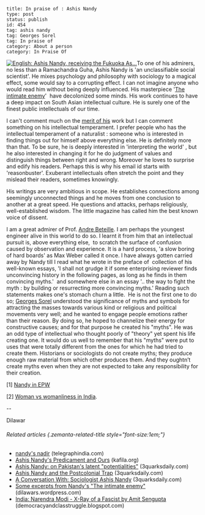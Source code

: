~~~~ 
title: In praise of : Ashis Nandy
type: post
status: publish
id: 454
tag: ashis nandy
tag: Georges Sorel
tag: In praise of
category: About a person
category: In Praise Of
~~~~

[![English: Ashis Nandy, receiving the Fukuoka
As...](http://upload.wikimedia.org/wikipedia/commons/thumb/4/49/Nandy_ashis.jpg/75px-Nandy_ashis.jpg "English: Ashis Nandy, receiving the Fukuoka As...")](http://commons.wikipedia.org/wiki/File:Nandy_ashis.jpg)To
one of his admirers, no less than a Ramachandra Guha, Ashis Nandy is 'an
unclassifiable social scientist'. He mixes psychology and philosophy
with sociology to a magical effect, some would say to a corrupting
effect. I can not imagine anyone who would read him without being deeply
influenced. His masterpiece '[The intimate
enemy](http://www.amazon.com/Intimate-Enemy-Recovery-Under-Colonialism/dp/0195622375%3FSubscriptionId%3D0G81C5DAZ03ZR9WH9X82%26tag%3Dzemanta-20%26linkCode%3Dxm2%26camp%3D2025%26creative%3D165953%26creativeASIN%3D0195622375 "The Intimate Enemy: Loss and Recovery of Self Under Colonialism")' 
have decolonized some minds. His work continues to have a deep impact on
South Asian intellectual culture. He is surely one of the finest public
intellectuals of our time.

I can't comment much on the [merit of
his](http://tirchhispelling.wordpress.com/2013/02/11/प्रो-आशीष-नंदी-एक-नकारात्/)
work but I can comment something on his intellectual temperament. I
prefer people who has the intellectual temperament of a naturalist :
someone who is interested in finding things out for himself above
everything else. He is definitely more than that. To be sure, he is
deeply interested in 'interpreting the world' , but he also interested
in changing it for he do judgment of values and distinguish things
between right and wrong. Moreover he loves to surprise and edify his
readers. Perhaps this is why his email id starts with 'reasonbuster'.
Exuberant intellectuals often stretch the point and they mislead their
readers, sometimes knowingly.

His writings are very ambitious in scope. He establishes connections
among seemingly unconnected things and he moves from one conclusion to
another at a great speed. He questions and attacks, perhaps religiously,
well-established wisdom. The little magazine has called him the best
known voice of dissent.

I am a great admirer of Prof. [Andre
Beteille](http://en.wikipedia.org/wiki/Andre_B%C3%A9teille "Andre Béteille").
I am perhaps the youngest engineer alive in this world to do so. I
learnt it from him that an intellectual pursuit is, above everything
else,  to scratch the surface of confusion caused by observation and
experience. It is a hard process, 'a slow boring of hard boards' as Max
Weber called it once. I have always gotten carried away by Nandy till I
read what he wrote in the preface of  collection of his well-known
essays, 'I shall not grudge it if some enterprising reviewer finds
unconvincing history in the following pages, as long as he finds in them
convincing myths.'  and somewhere else in an essay '.. the way to fight
the myth : by building or resurrecting more convincing myths.' Reading
such statements makes one's stomach churn a little.  He is not the first
one to do so; [Georges
Sorel](http://en.wikipedia.org/wiki/Georges_Sorel "Georges Sorel")
understood the significance of myths and symbols for attracting the
masses towards various kind or religious and political movements very
well; and he wanted to engage people emotions rather than their reason.
By doing so, he hoped to channelize their energy for constructive
causes; and for that purpose he created his "myths". He was an odd type
of intellectual who thought poorly of "theory" yet spent his life
creating one. It would do us well to remember that his "myths" were put
to uses that were totally different from the ones for which he had tried
to create them. Historians or sociologists do not create myths; they
produce enough raw material from which other produces them. And they
oughtn’t create myths even when they are not expected to take any
responsibility for their creation.

[1] [Nandy in EPW](http://www.epw.in/authors/ashis-nandy)

[2] [Woman vs womanliness in
India](http://www.medialabju.org/omeka/items/show/40).

--

Dilawar

###### Related articles {.zemanta-related-title style="font-size:1em;"}

-   [nandy's
    nadir](http://www.telegraphindia.com/1130129/jsp/opinion/story_16492475.jsp)
    (telegraphindia.com)
-   [Ashis Nandy's Predicament and
    Ours](http://kafila.org/2013/01/30/ashis-nandys-predicament-and-ours/)
    (kafila.org)
-   [Ashis Nandy: on Pakistan's latent
    "potentialities"](http://www.3quarksdaily.com/3quarksdaily/2011/10/ashis-nandy-on-pakistans-latent-potentialities.html)
    (3quarksdaily.com)
-   [Ashis Nandy and the Postcolonial
    Trap](http://www.3quarksdaily.com/3quarksdaily/2009/12/ashis-nandy-and-the-postcolonial-trap.html)
    (3quarksdaily.com)
-   [A Conversation With: Sociologist Ashis
    Nandy](http://www.3quarksdaily.com/3quarksdaily/2013/01/a-conversation-with-sociologist-ashis-nandy.html)
    (3quarksdaily.com)
-   [Some excerpts from Nandy's "The intimate
    enemy"](http://dilawars.wordpress.com/2013/10/16/some-excerpts-from-nandys-the-intimate-enemy/)
    (dilawars.wordpress.com)
-   [India: Narendra Modi - X-Ray of a Fascist by Amit
    Sengupta](http://democracyandclasstruggle.blogspot.com/2013/10/india-narendra-modi-x-ray-of-fascist-by.html)
    (democracyandclasstruggle.blogspot.com)

 
